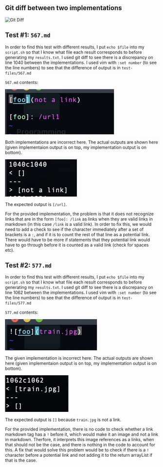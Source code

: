 ## Git diff between two implementations

![Git Diff](./labreport5assets/gitdiff.png)

## Test #1: `567.md`
In order to find this test with different results, I put `echo $file` into my `script.sh` so that I know what file each result corresponds to before generating my `results.txt`. I used git diff to see there is a discrepancy on line 1040 between the implementations. I used vim with `:set number` (to see the line numbers) to see that the difference of output is in `test-files/567.md`

`567.md` contents:

![contents 1](./labreport5assets/contents1.png)

Both implementations are incorrect here. The actual outputs are shown here (given implementaion output is on top, my implementation output is on bottom).

![actual outputs 1](./labreport5assets/actual1.png)

The expected output is `[/url]`.

For the provided implementation, the problem is that it does not recognize links that are in the form `[foo]: /link` as links when they are valid links in markdown (in this case `/link` is a valid link). In order to fix this, we would need to add a check to see if the character immediately after a set of brackets is a `:`, and if it is to count the rest of that line as a potential link. There would have to be more if statements that they potential link would have to go through before it is counted as a valid link (check for spaces etc).


## Test #2: `577.md`
In order to find this test with different results, I put `echo $file` into my `script.sh` so that I know what file each result corresponds to before generating my `results.txt`. I used git diff to see there is a discrepancy on line 1062 between the implementations. I used vim with `:set number` (to see the line numbers) to see that the difference of output is in `test-files/577.md`

`577.md` contents:

![contents 2](./labreport5assets/contents2.png)

The given implementation is incorrect here. The actual outputs are shown here (given implementaion output is on top, my implementation output is on bottom). 

![actual outputs 2](./labreport5assets/actual2.png)

The expected output is `[]` because `train.jpg` is not a link.

For the provided implementation, there is no code to check whether a link markdown tag has a `!` before it, which would make it an image and not a link in markdown. Therfore, it interprets this image references as a links, when that should not be the case, and there is nothing in the code to account for this. A fix that would solve this problem would be to check if there is a `!` character before a potential link and not adding it to the return arrayList if that is the case.

